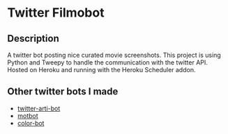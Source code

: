 # Twitter Filmobot

## Description
A twitter bot posting nice curated movie screenshots.
This project is using Python and Tweepy to handle the communication with the twitter API.
Hosted on Heroku and running with the Heroku Scheduler addon.

## Other twitter bots I made
- [twitter-arti-bot](https://github.com/monsieurr/twitter-arti-bot)
- [motbot](https://github.com/monsieurr/motbot)
- [color-bot](https://github.com/monsieurr/color-bot)
